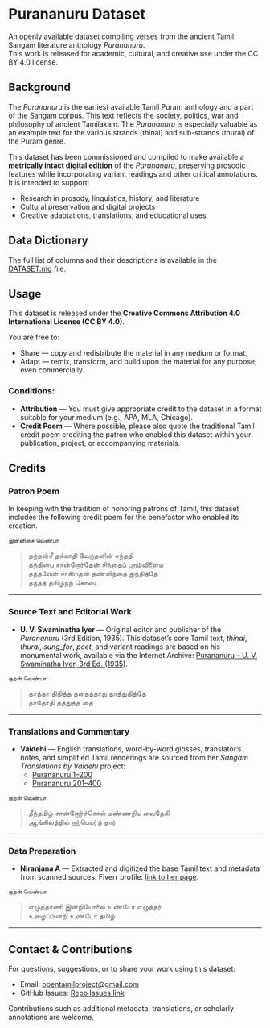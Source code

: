 # Purananuru Dataset

An openly available dataset compiling verses from the ancient Tamil Sangam literature anthology *Purananuru*.  
This work is released for academic, cultural, and creative use under the CC BY 4.0 license.

## Background

The *Purananuru* is the earliest available Tamil Puram anthology and a part of the Sangam corpus. This text reflects the society, politics, war and philosophy of ancient Tamilakam. The *Purananuru* is especially valuable as an example text for the various strands (thinai) and sub-strands (thurai) of the Puram genre. 

This dataset has been commissioned and compiled to make available a **metrically intact digital edition** of the *Purananuru*, preserving prosodic features while incorporating variant readings and other critical annotations. It is intended to support:
- Research in prosody, linguistics, history, and literature
- Cultural preservation and digital projects
- Creative adaptations, translations, and educational uses

## Data Dictionary
The full list of columns and their descriptions is available in the [DATASET.md](DATASET.md) file.

## Usage

This dataset is released under the **Creative Commons Attribution 4.0 International License (CC BY 4.0)**.

You are free to:
- Share — copy and redistribute the material in any medium or format.
- Adapt — remix, transform, and build upon the material for any purpose, even commercially.

### Conditions:
- **Attribution** — You must give appropriate credit to the dataset in a format suitable for your medium (e.g., APA, MLA, Chicago).
- **Credit Poem** — Where possible, please also quote the traditional Tamil credit poem crediting the patron who enabled this dataset within your publication, project, or accompanying materials.

## Credits

### Patron Poem
In keeping with the tradition of honoring patrons of Tamil, this dataset includes the following credit poem for the benefactor who enabled its creation.

<sub>இன்னிசை வெண்பா</sub>  
> தந்தன்சீ தக்காதி வேந்தனின் சந்ததி  
> தந்தின்ப சான்றோர்தேன் சிந்தைப் புறம்விளைய  
> தந்தவேள் சாசிம்தன் தண்விந்தை துந்தித்தே  
> தந்தத் தமிழ்நற் கொடை

---

### Source Text and Editorial Work
- **U. V. Swaminatha Iyer** — Original editor and publisher of the *Purananuru* (3rd Edition, 1935). This dataset’s core Tamil text, *thinai*, *thurai*, *sung_for*, *poet*, and variant readings are based on his monumental work, available via the Internet Archive: [Purananuru – U. V. Swaminatha Iyer, 3rd Ed. (1935)](https://archive.org/details/Tamil-Purananuru-U-Ve-Sa-3rd-Edition-1935/page/n123/mode/1up).

<sub>குறள் வெண்பா</sub>  
> தாத்தா திதித்த ததைத்தாது தாத்துதித்தே  
> தாதோதி தத்துத்த தை
---

### Translations and Commentary
- **Vaidehi** — English translations, word-by-word glosses, translator’s notes, and simplified Tamil renderings are sourced from her *Sangam Translations by Vaidehi* project:  
  - [Purananuru 1–200](https://sangamtranslationsbyvaidehi.com/ettuthokai-purananuru-1-200/)  
  - [Purananuru 201–400](https://sangamtranslationsbyvaidehi.com/ettuthokai-purananuru-201-400/)

<sub>குறள் வெண்பா</sub>  
> தீந்தமிழ் சான்றோர்ச்சொல் மண்ணறிய வைதேகி  
> ஆங்கிலத்தில் நற்பெயர்த் தார்  

---

### Data Preparation
- **Niranjana A** — Extracted and digitized the base Tamil text and metadata from scanned sources. Fiverr profile: [link to her page](https://www.fiverr.com/niranjana_anand/provide-tamil-and-english-transcription-service-bc40?context_referrer=listings_page&source=your_recently_viewed_gigs&ref_ctx_id=e50e60961a4e4b68bcda382feb1c1b3b&context=recommendation&pckg_id=1&pos=1&context_alg=recently_viewed&imp_id=8c4917df-b133-4e38-a55b-f17646d08d2a).

<sub>குறள் வெண்பா</sub>  
> எழுத்தாணி இன்றியோலை உண்டோ எழுத்தர்  
> உழைப்பின்றி உண்டோ தமிழ்  

---

## Contact & Contributions

For questions, suggestions, or to share your work using this dataset:
- Email: opentamilproject@gmail.com
- GitHub Issues: [Repo Issues link](https://github.com/opentamilproject/Puranaanuru-Dataset/issues)

Contributions such as additional metadata, translations, or scholarly annotations are welcome.
